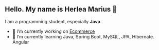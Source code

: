 ## Hello. My name is Herlea Marius 👋


I am a programming student, especially **Java**.


- 🔭 I’m currently working on  [Ecommerce](https://github.com/mariusherlea/ecom "Ecommerce")
- 🌱 I’m currently learning Java, Spring Boot, MySQL, JPA, Hibernate. Angular

